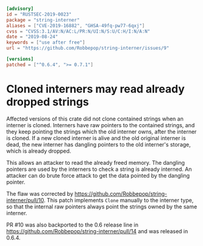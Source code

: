 ```toml
[advisory]
id = "RUSTSEC-2019-0023"
package = "string-interner"
aliases = ["CVE-2019-16882", "GHSA-49fq-pw77-6qxj"]
cvss = "CVSS:3.1/AV:N/AC:L/PR:N/UI:N/S:U/C:H/I:N/A:N"
date = "2019-08-24"
keywords = ["use after free"]
url = "https://github.com/Robbepop/string-interner/issues/9"

[versions]
patched = ["^0.6.4", ">= 0.7.1"]
```

# Cloned interners may read already dropped strings

Affected versions of this crate did not clone contained strings when an interner is cloned.
Interners have raw pointers to the contained strings, and they keep pointing the strings which the old interner owns, after the interner is cloned.
If a new cloned interner is alive and the old original interner is dead, the new interner has dangling pointers to the old interner's storage, which is already dropped.

This allows an attacker to read the already freed memory.
The dangling pointers are used by the interners to check a string is already interned.
An attacker can do brute force attack to get the data pointed by the dangling pointer.

The flaw was corrected by <https://github.com/Robbepop/string-interner/pull/10>.
This patch implements `Clone` manually to the interner type, so that the internal raw pointers always point the strings owned by the same interner.

PR #10 was also backported to the 0.6 release line in
<https://github.com/Robbepop/string-interner/pull/14> and was released in 0.6.4.
